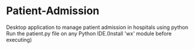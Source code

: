 # Patient-Admission
Desktop application to manage patient admission in hospitals using python
Run the patient.py file on any Python IDE.(Install 'wx' module before executing)
